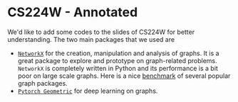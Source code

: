 CS224W - Annotated
==================

We'd like to add some codes to the slides of CS224W for better understanding. The two main packages that we used are
- [`NetworkX`](https://networkx.org/) for the creation, manipulation and analysis of graphs. It is a great package to explore and prototype on graph-related problems. `NetworkX` is completely written in Python and its performance is a bit poor on large scale graphs. Here is a nice [benchmark](https://www.timlrx.com/blog/benchmark-of-popular-graph-network-packages) of several popular graph packages.
- [`Pytorch Geometric`](https://pytorch-geometric.readthedocs.io/en/latest/) for deep learning on graphs.

